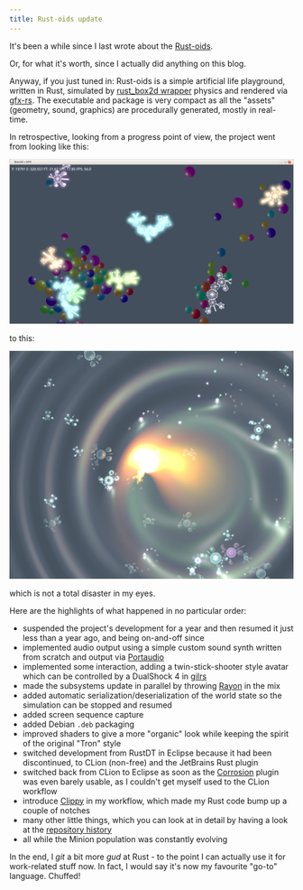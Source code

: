 ```yaml
---
title: Rust-oids update
---
```


It's been a while since I last wrote about the [Rust-oids](https://github.com/itadinanta/rust-oids).

Or, for what it's worth, since I actually did anything on this blog.

Anyway, if you just tuned in: Rust-oids is a simple artificial life playground, written in Rust, simulated by [rust_box2d wrapper](https://github.com/Bastacyclop/rust_box2d) physics and rendered via [gfx-rs](https://github.com/gfx-rs/gfx). The executable and package is very compact as all the "assets" (geometry, sound, graphics) are procedurally generated, mostly in real-time.

In retrospective, looking from a progress point of view, the project went from looking like this:

<img class="screenshot" src="/img/screenshot_004.png"/>

to this:

<img class="screenshot" src="/img/capture_00003350.png"/>

which is not a total disaster in my eyes.

Here are the highlights of what happened in no particular order:

- suspended the project's development for a year and then resumed it just less than a year ago, and being on-and-off since
- implemented audio output using a simple custom sound synth written from scratch and output via [Portaudio](https://github.com/RustAudio/rust-portaudio)
- implemented some interaction, adding a twin-stick-shooter style avatar which can be controlled by a DualShock 4 in [gilrs](https://gitlab.com/gilrs-project/gilrs) 
- made the subsystems update in parallel by throwing [Rayon](https://github.com/rayon-rs/rayon) in the mix
- added automatic serialization/deserialization of the world state so the simulation can be stopped and resumed
- added screen sequence capture
- added Debian `.deb` packaging
- improved shaders to give a more "organic" look while keeping the spirit of the original "Tron" style
- switched development from RustDT in Eclipse because it had been discontinued, to CLion (non-free) and the JetBrains Rust plugin
- switched back from CLion to Eclipse as soon as the [Corrosion](https://github.com/eclipse/corrosion) plugin was even barely usable, as I couldn't get myself used to the CLion workflow
- introduce [Clippy](https://github.com/rust-lang-nursery/rust-clippy) in my workflow, which made my Rust code bump up a couple of notches
- many other little things, which you can look at in detail by having a look at the [repository history](https://github.com/itadinanta/rust-oids/commits/develop)
- all while the Minion population was constantly evolving

In the end, I *git* a bit more *gud* at Rust - to the point I can actually use it for work-related stuff now. In fact,
I would say it's now my favourite "go-to" language. Chuffed!
